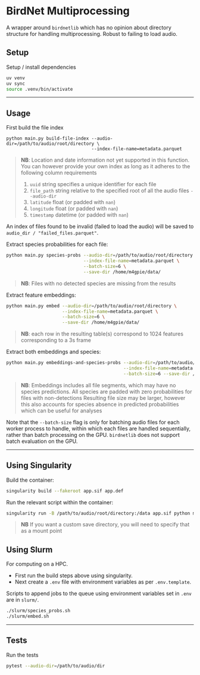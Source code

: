 # BirdNet Multiprocessing
A wrapper around `birdnetlib` which has no opinion about directory structure for handling multiprocessing. Robust to failing to load audio.

## Setup
Setup / install dependencies

```sh
uv venv
uv sync
source .venv/bin/activate
```

---

## Usage
First build the file index
```
python main.py build-file-index --audio-dir=/path/to/audio/root/directory \
                                --index-file-name=metadata.parquet
```
> **NB**: Location and date information not yet supported in this function. You can however provide your own index as long as it adheres to the following column requirements
> 1. `uuid` string specifies a unique identifier for each file
> 2. `file_path` string relative to the specified root of all the audio files `--audio-dir`
> 3. `latitude` float (or padded with `nan`)
> 4. `longitude` float (or padded with `nan`)
> 5. `timestamp` datetime (or padded with `nan`)

An index of files found to be invalid (failed to load the audio) will be saved to `audio_dir / "failed_files.parquet"`.

Extract species probabilities for each file:
```sh
python main.py species-probs --audio-dir=/path/to/audio/root/directory \
                             --index-file-name=metadata.parquet \
                             --batch-size=6 \
                             --save-dir /home/m4gpie/data/
```
> **NB**: Files with no detected species are missing from the results

Extract feature embeddings:
```sh
python main.py embed --audio-dir=/path/to/audio/root/directory \
                     --index-file-name=metadata.parquet \
                     --batch-size=6 \
                     --save-dir /home/m4gpie/data/
```
> **NB**: each row in the resulting table(s) correspond to 1024 features corresponding to a 3s frame

Extract both embeddings and species:
```sh
python main.py embeddings-and-species-probs --audio-dir=/path/to/audio/root/directory \
                                            --index-file-name=metadata.parquet \
                                            --batch-size=6 --save-dir /home/m4gpie/data/
```
> **NB**: Embeddings includes all file segments, which may have no species predictions. All species are padded with zero probabilities for files with non-detections
> Resulting file size may be larger, however this also accounts for species absence in predicted probabilities which can be useful for analyses

Note that the `--batch-size` flag is only for batching audio files for each worker process to handle, within which each files are handled sequentially, rather than batch processing on the GPU. `birdnetlib` does not support batch evaluation on the GPU.

---

## Using Singularity
Build the container:
```sh
singularity build --fakeroot app.sif app.def
```

Run the relevant script within the container:
```sh
singularity run -B /path/to/audio/root/directory:/data app.sif python main.py species-probs --audio-dir=/data --batch-size=6 --save-dir=/data
```
> **NB** If you want a custom save directory, you will need to specify that as a mount point

## Using Slurm
For computing on a HPC.

- First run the build steps above using singularity.
- Next create a `.env` file with environment variables as per `.env.template`.

Scripts to append jobs to the queue using environment variables set in `.env` are in `slurm/`.

```sh
./slurm/species_probs.sh
./slurm/embed.sh
```

---

## Tests
Run the tests

```sh
pytest --audio-dir=/path/to/audio/dir
```
